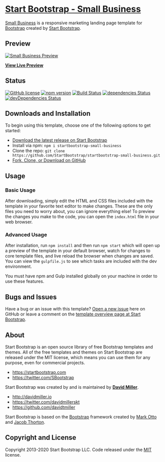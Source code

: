 # [Start Bootstrap - Small Business](https://startbootstrap.com/templates/small-business/)

[Small Business](https://startbootstrap.com/templates/small-business/) is a responsive marketing landing page template for [Bootstrap](https://getbootstrap.com/) created by [Start Bootstrap](https://startbootstrap.com/).

## Preview

[![Small Business Preview](https://startbootstrap.com/assets/img/screenshots/templates/small-business.png)](https://startbootstrap.github.io/startbootstrap-small-business/)

**[View Live Preview](https://startbootstrap.github.io/startbootstrap-small-business/)**

## Status

[![GitHub license](https://img.shields.io/badge/license-MIT-blue.svg)](https://raw.githubusercontent.com/StartBootstrap/startbootstrap-small-business/master/LICENSE)
[![npm version](https://img.shields.io/npm/v/startbootstrap-small-business.svg)](https://www.npmjs.com/package/startbootstrap-small-business)
[![Build Status](https://travis-ci.org/StartBootstrap/startbootstrap-small-business.svg?branch=master)](https://travis-ci.org/StartBootstrap/startbootstrap-small-business)
[![dependencies Status](https://david-dm.org/StartBootstrap/startbootstrap-small-business/status.svg)](https://david-dm.org/StartBootstrap/startbootstrap-small-business)
[![devDependencies Status](https://david-dm.org/StartBootstrap/startbootstrap-small-business/dev-status.svg)](https://david-dm.org/StartBootstrap/startbootstrap-small-business?type=dev)

## Downloads and Installation

To begin using this template, choose one of the following options to get started:

* [Download the latest release on Start Bootstrap](https://startbootstrap.com/templates/small-business/)
* Install via npm: `npm i startbootstrap-small-business`
* Clone the repo: `git clone https://github.com/StartBootstrap/startbootstrap-small-business.git`
* [Fork, Clone, or Download on GitHub](https://github.com/StartBootstrap/startbootstrap-small-business)

## Usage

### Basic Usage

After downloading, simply edit the HTML and CSS files included with the template in your favorite text editor to make changes. These are the only files you need to worry about, you can ignore everything else! To preview the changes you make to the code, you can open the `index.html` file in your web browser.

### Advanced Usage

After installation, run `npm install` and then run `npm start` which will open up a preview of the template in your default browser, watch for changes to core template files, and live reload the browser when changes are saved. You can view the `gulpfile.js` to see which tasks are included with the dev environment.

You must have npm and Gulp installed globally on your machine in order to use these features.

## Bugs and Issues

Have a bug or an issue with this template? [Open a new issue](https://github.com/StartBootstrap/startbootstrap-small-business/issues) here on GitHub or leave a comment on the [template overview page at Start Bootstrap](https://startbootstrap.com/templates/small-business/).

## About

Start Bootstrap is an open source library of free Bootstrap templates and themes. All of the free templates and themes on Start Bootstrap are released under the MIT license, which means you can use them for any purpose, even for commercial projects.

* <https://startbootstrap.com>
* <https://twitter.com/SBootstrap>

Start Bootstrap was created by and is maintained by **[David Miller](http://davidmiller.io/)**.

* <http://davidmiller.io>
* <https://twitter.com/davidmillerskt>
* <https://github.com/davidtmiller>

Start Bootstrap is based on the [Bootstrap](https://getbootstrap.com/) framework created by [Mark Otto](https://twitter.com/mdo) and [Jacob Thorton](https://twitter.com/fat).

## Copyright and License

Copyright 2013-2020 Start Bootstrap LLC. Code released under the [MIT](https://github.com/StartBootstrap/startbootstrap-small-business/blob/gh-pages/LICENSE) license.
